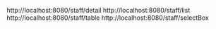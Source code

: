 http://localhost:8080/staff/detail
http://localhost:8080/staff/list
http://localhost:8080/staff/table
http://localhost:8080/staff/selectBox